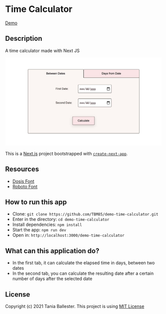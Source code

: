 # Time Calculator
[Demo](https://tbm85.github.io/demo-time-calculator/)

## Description
A time calculator made with Next JS

![Time Calculator](public/Time_Calculator.jpg)

This is a [Next.js](https://nextjs.org/) project bootstrapped with [`create-next-app`](https://github.com/vercel/next.js/tree/canary/packages/create-next-app).

## Resources
* [Dosis Font](https://fonts.google.com/specimen/Dosis)
* [Roboto Font](https://fonts.google.com/specimen/Roboto)

## How to run this app
* Clone: `git clone https://github.com/TBM85/demo-time-calculator.git`
* Enter in the directory: `cd demo-time-calculator`
* Install dependencies: `npm install`
* Start the app: `npm run dev`
* Open in: `http://localhost:3000/demo-time-calculator`

## What can this application do?
* In the first tab, it can calculate the elapsed time in days, between two dates
* In the second tab, you can calculate the resulting date after a certain number of days after the selected date

## License
Copyright (c) 2021 Tania Ballester. This project is using [MIT License](LICENSE.md)